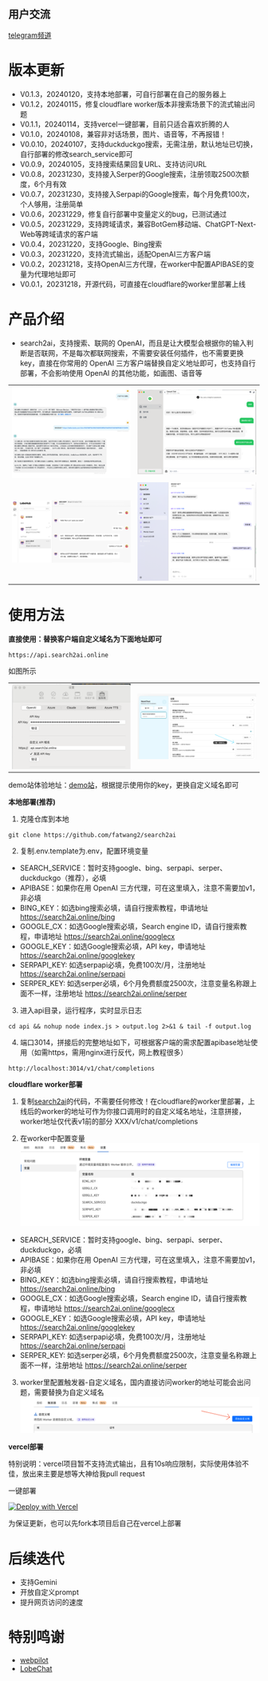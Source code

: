 ## 用户交流
[telegram频道 ](https://sum4all.one/telegram)

# 版本更新
- V0.1.3，20240120，支持本地部署，可自行部署在自己的服务器上
- V0.1.2，20240115，修复cloudflare worker版本非搜索场景下的流式输出问题
- V0.1.1，20240114，支持vercel一键部署，目前只适合喜欢折腾的人
- V0.1.0，20240108，兼容非对话场景，图片、语音等，不再报错！
- V0.0.10，20240107，支持duckduckgo搜索，无需注册，默认地址已切换，自行部署的修改search_service即可
- V0.0.9，20240105，支持搜索结果回复URL、支持访问URL
- V0.0.8，20231230，支持接入Serper的Google搜索，注册领取2500次额度，6个月有效
- V0.0.7，20231230，支持接入Serpapi的Google搜索，每个月免费100次，个人够用，注册简单
- V0.0.6，20231229，修复自行部署中变量定义的bug，已测试通过
- V0.0.5，20231229，支持跨域请求，兼容BotGem移动端、ChatGPT-Next-Web等跨域请求的客户端
- V0.0.4，20231220，支持Google、Bing搜索
- V0.0.3，20231220，支持流式输出，适配OpenAI三方客户端
- V0.0.2，20231218，支持OpenAI三方代理，在worker中配置APIBASE的变量为代理地址即可
- V0.0.1，20231218，开源代码，可直接在cloudflare的worker里部署上线

# 产品介绍
- search2ai，支持搜索、联网的 OpenAI，而且是让大模型会根据你的输入判断是否联网，不是每次都联网搜索，不需要安装任何插件，也不需要更换key，直接在你常用的 OpenAI 三方客户端替换自定义地址即可，也支持自行部署，不会影响使用 OpenAI 的其他功能，如画图、语音等 

<table>
    <tr>
        <td><img src="pictures/url.png" alt="效果示例"></td>
        <td><img src="pictures/BotGem.png" alt="效果示例"></td>
    </tr>
    <tr>
        <td><img src="pictures/Lobehub.png" alt="效果示例"></td>
        <td><img src="pictures/Opencat.png" alt="效果示例"></td>
    </tr>
</table>

# 使用方法
**直接使用：替换客户端自定义域名为下面地址即可**
```
https://api.search2ai.online
```
如图所示
<table>
    <tr>
        <td><img src="pictures/Opencat2.png" alt="效果示例"></td>
        <td><img src="pictures/NextChat.png" alt="效果示例"></td>
    </tr>
</table>

demo站体验地址：[demo站](https://search2ai.online/demo)，根据提示使用你的key，更换自定义域名即可


**本地部署(推荐)**
1. 克隆仓库到本地
```
git clone https://github.com/fatwang2/search2ai
```
2. 复制.env.template为.env，配置环境变量
- SEARCH_SERVICE：暂时支持google、bing、serpapi、serper、duckduckgo（推荐），必填
- APIBASE：如果你在用 OpenAI 三方代理，可在这里填入，注意不需要加v1，非必填
- BING_KEY：如选bing搜索必填，请自行搜索教程，申请地址 https://search2ai.online/bing
- GOOGLE_CX：如选Google搜索必填，Search engine ID，请自行搜索教程，申请地址 https://search2ai.online/googlecx
- GOOGLE_KEY：如选Google搜索必填，API key，申请地址 https://search2ai.online/googlekey
- SERPAPI_KEY: 如选serpapi必填，免费100次/月，注册地址 https://search2ai.online/serpapi
- SERPER_KEY: 如选serper必填，6个月免费额度2500次，注意变量名称跟上面不一样，注册地址 https://search2ai.online/serper

3. 进入api目录，运行程序，实时显示日志
```
cd api && nohup node index.js > output.log 2>&1 & tail -f output.log
```

4. 端口3014，拼接后的完整地址如下，可根据客户端的需求配置apibase地址使用（如需https，需用nginx进行反代，网上教程很多）
```
http://localhost:3014/v1/chat/completions
```

**cloudflare worker部署**
1. 复制[search2ai](https://search2ai.online/cloudflare)的代码，不需要任何修改！在cloudflare的worker里部署，上线后的worker的地址可作为你接口调用时的自定义域名地址，注意拼接，worker地址仅代表v1前的部分 XXX/v1/chat/completions

2. 在worker中配置变量
![效果示例](pictures/worker.png)
- SEARCH_SERVICE：暂时支持google、bing、serpapi、serper、duckduckgo，必填
- APIBASE：如果你在用 OpenAI 三方代理，可在这里填入，注意不需要加v1，非必填
- BING_KEY：如选bing搜索必填，请自行搜索教程，申请地址 https://search2ai.online/bing
- GOOGLE_CX：如选Google搜索必填，Search engine ID，请自行搜索教程，申请地址 https://search2ai.online/googlecx
- GOOGLE_KEY：如选Google搜索必填，API key，申请地址 https://search2ai.online/googlekey
- SERPAPI_KEY: 如选serpapi必填，免费100次/月，注册地址 https://search2ai.online/serpapi
- SERPER_KEY: 如选serper必填，6个月免费额度2500次，注意变量名称跟上面不一样，注册地址 https://search2ai.online/serper

3. worker里配置触发器-自定义域名，国内直接访问worker的地址可能会出问题，需要替换为自定义域名
![Alt text](pictures/域名.png)

**vercel部署**

特别说明：vercel项目暂不支持流式输出，且有10s响应限制，实际使用体验不佳，放出来主要是想等大神给我pull request

一键部署

[![Deploy with Vercel](https://vercel.com/button)](https://vercel.com/new/clone?repository-url=https%3A%2F%2Fgithub.com%2Ffatwang2%2Fsearch2ai&env=SEARCH_SERVICE&envDescription=%E6%9A%82%E6%97%B6%E6%94%AF%E6%8C%81google%E3%80%81bing%E3%80%81serpapi%E3%80%81serper%E3%80%81duckduckgo%EF%BC%8C%E5%BF%85%E5%A1%AB)

为保证更新，也可以先fork本项目后自己在vercel上部署

# 后续迭代
- 支持Gemini
- 开放自定义prompt
- 提升网页访问的速度

# 特别鸣谢
- [webpilot](https://github.com/webpilot-ai/Webpilot)
- [LobeChat](https://github.com/lobehub/lobe-chat?tab=MIT-1-ov-file)